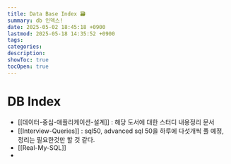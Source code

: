 ```yaml
---
title: Data Base Index 🗃️
summary: db 인덱스!
date: 2025-05-02 18:45:18 +0900
lastmod: 2025-05-18 14:35:52 +0900
tags: 
categories: 
description: 
showToc: true
tocOpen: true
---
```


# DB Index 

- [[데이터-중심-애플리케이션-설계]] : 해당 도서에 대한 스터디 내용정리 문서
- [[Interview-Queries]] : sql50, advanced sql 50을 하루에 다섯개씩 풀 예정, 정리는 필요한것만 할 것 같다.
- [[Real-My-SQL]]
- 
